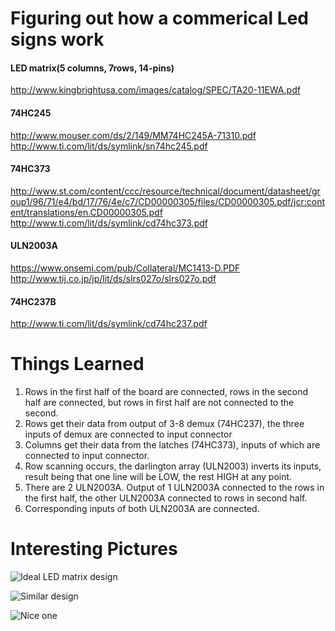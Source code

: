 # Figuring out how a commerical Led signs work

#### LED matrix(5 columns, 7rows, 14-pins)
http://www.kingbrightusa.com/images/catalog/SPEC/TA20-11EWA.pdf

#### 74HC245
http://www.mouser.com/ds/2/149/MM74HC245A-71310.pdf
http://www.ti.com/lit/ds/symlink/sn74hc245.pdf

#### 74HC373
http://www.st.com/content/ccc/resource/technical/document/datasheet/group1/96/71/e4/bd/17/76/4e/c7/CD00000305/files/CD00000305.pdf/jcr:content/translations/en.CD00000305.pdf
http://www.ti.com/lit/ds/symlink/cd74hc373.pdf

#### ULN2003A
https://www.onsemi.com/pub/Collateral/MC1413-D.PDF
http://www.tij.co.jp/jp/lit/ds/slrs027o/slrs027o.pdf

#### 74HC237B
http://www.ti.com/lit/ds/symlink/cd74hc237.pdf

# Things Learned
1. Rows in the first half of the board are connected, rows in the second half are connected,
   but rows in first half are not connected to the second.
2. Rows get their data from output of 3-8 demux (74HC237), the three inputs of demux are connected to input connector
3. Columns get their data from the latches (74HC373), inputs of which are connected to input connector.
4. Row scanning occurs, the darlington array (ULN2003) inverts its inputs, result being that one line will be LOW, the rest HIGH
   at any point.
5. There are 2 ULN2003A. Output of 1 ULN2003A connected to the rows in the first half,
   the other ULN2003A connected to rows in second half.
6. Corresponding inputs of both ULN2003A are connected.

# Interesting Pictures

![Ideal LED matrix design](https://www.insidegadgets.com/wp-content/uploads/2010/11/schled.png)


![Similar design](http://www.electro-tech-online.com/imgcache/4316-14_1194402379.gif)

![Nice one](http://www.crossroadsfencing.com/25x7_common_cathode_array.jpg)
